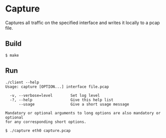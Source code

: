 # Capture
Captures all traffic on the specified interface and writes it locally to a pcap file.

## Build
```console
$ make
```

## Run
```console
./client --help
Usage: capture [OPTION...] interface file.pcap

  -v, --verbose=level        Set log level
  -?, --help                 Give this help list
      --usage                Give a short usage message

Mandatory or optional arguments to long options are also mandatory or optional
for any corresponding short options.
```

```console
$ ./capture eth0 capture.pcap
```
